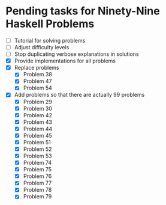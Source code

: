 # Pending tasks for Ninety-Nine Haskell Problems

*   [ ] Tutorial for solving problems
*   [ ] Adjust difficulty levels
*   [ ] Stop duplicating verbose explanations in solutions
*   [x] Provide implementations for all problems
*   [x] Replace problems
    *   [x] Problem 38
    *   [x] Problem 47
    *   [x] Problem 54
*   [x] Add problems so that there are actually 99 problems
    *   [x] Problem 29
    *   [x] Problem 30
    *   [x] Problem 42
    *   [x] Problem 43
    *   [x] Problem 44
    *   [x] Problem 45
    *   [x] Problem 51
    *   [x] Problem 52
    *   [x] Problem 53
    *   [x] Problem 74
    *   [x] Problem 75
    *   [x] Problem 76
    *   [x] Problem 77
    *   [x] Problem 78
    *   [x] Problem 79
